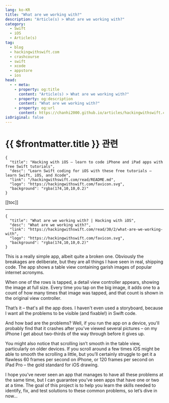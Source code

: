 ```yaml
---
lang: ko-KR
title: "What are we working with?"
description: "Article(s) > What are we working with?"
category:
  - Swift
  - iOS
  - Article(s)
tag: 
  - blog
  - hackingwithswift.com
  - crashcourse
  - swift
  - xcode
  - appstore
  - ios  
head:
  - - meta:
    - property: og:title
      content: "Article(s) > What are we working with?"
    - property: og:description
      content: "What are we working with?"
    - property: og:url
      content: https://chanhi2000.github.io/articles/hackingwithswift.com/read/30/02-what-are-we-working-with.html
isOriginal: false
---
```


# {{ $frontmatter.title }} 관련

```component VPCard
{
  "title": "Hacking with iOS – learn to code iPhone and iPad apps with free Swift tutorials",
  "desc": "Learn Swift coding for iOS with these free tutorials – learn Swift, iOS, and Xcode",
  "link": "/hackingwithswift.com/read/README.md",
  "logo": "https://hackingwithswift.com/favicon.svg",
  "background": "rgba(174,10,10,0.2)"
}
```

[[toc]]

---

```component VPCard
{
  "title": "What are we working with? | Hacking with iOS",
  "desc": "What are we working with?",
  "link": "https://hackingwithswift.com/read/30/2/what-are-we-working-with",
  "logo": "https://hackingwithswift.com/favicon.svg",
  "background": "rgba(174,10,10,0.2)"
}
```

<VidStack src="youtube/IzRopsZvywQ" />

This is a really simple app, albeit quite a broken one. Obviously the breakages are deliberate, but they are all things I have seen in real, shipping code. The app shows a table view containing garish images of popular internet acronyms.

When one of the rows is tapped, a detail view controller appears, showing the image at full size. Every time you tap on the big image, it adds one to a count of how many times that image was tapped, and that count is shown in the original view controller.

That’s it – that's all the app does. I haven't even used a storyboard, because I want all the problems to be visible (and fixable!) in Swift code.

And how bad are the problems? Well, if you run the app on a device, you'll probably find that it crashes after you’ve viewed several pictures – on my iPhone I get about two-thirds of the way through before it gives up.

You might also notice that scrolling isn’t smooth in the table view, particularly on older devices. If you scroll around a few times iOS might be able to smooth the scrolling a little, but you’ll certainly struggle to get it a flawless 60 frames per second on iPhone, or 120 frames per second on iPad Pro – the gold standard for iOS drawing.

I hope you’ve never seen an app that manages to have all these problems at the same time, but I can guarantee you’ve seen apps that have one or two at a time. The goal of this project is to help you learn the skills needed to identify, fix, and test solutions to these common problems, so let’s dive in now…

